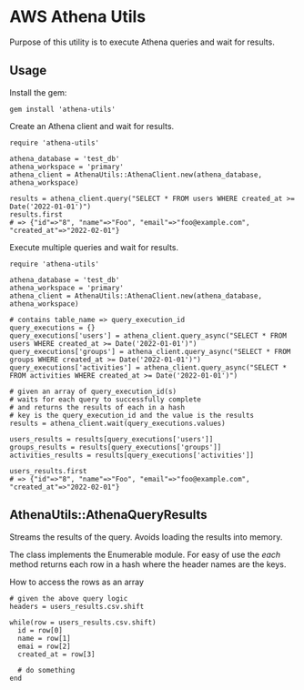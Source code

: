 # AWS Athena Utils

Purpose of this utility is to execute Athena queries and wait for results.

## Usage

Install the gem:

```
gem install 'athena-utils'
```

Create an Athena client and wait for results.

```
require 'athena-utils'

athena_database = 'test_db'
athena_workspace = 'primary'
athena_client = AthenaUtils::AthenaClient.new(athena_database, athena_workspace)

results = athena_client.query("SELECT * FROM users WHERE created_at >= Date('2022-01-01')")
results.first
# => {"id"=>"8", "name"=>"Foo", "email"=>"foo@example.com", "created_at"=>"2022-02-01"}
```

Execute multiple queries and wait for results.

```
require 'athena-utils'

athena_database = 'test_db'
athena_workspace = 'primary'
athena_client = AthenaUtils::AthenaClient.new(athena_database, athena_workspace)

# contains table_name => query_execution_id
query_executions = {}
query_executions['users'] = athena_client.query_async("SELECT * FROM users WHERE created_at >= Date('2022-01-01')")
query_executions['groups'] = athena_client.query_async("SELECT * FROM groups WHERE created_at >= Date('2022-01-01')")
query_executions['activities'] = athena_client.query_async("SELECT * FROM activities WHERE created_at >= Date('2022-01-01')")

# given an array of query_execution_id(s)
# waits for each query to successfully complete
# and returns the results of each in a hash
# key is the query_execution_id and the value is the results
results = athena_client.wait(query_executions.values)

users_results = results[query_executions['users']]
groups_results = results[query_executions['groups']]
activities_results = results[query_executions['activities']]

users_results.first
# => {"id"=>"8", "name"=>"Foo", "email"=>"foo@example.com", "created_at"=>"2022-02-01"}
```

## AthenaUtils::AthenaQueryResults

Streams the results of the query.  Avoids loading the results into memory.

The class implements the Enumerable module.  For easy of use the _each_ method returns each row in a hash where the header names are the keys.

How to access the rows as an array

```
# given the above query logic
headers = users_results.csv.shift

while(row = users_results.csv.shift)
  id = row[0]
  name = row[1]
  emai = row[2]
  created_at = row[3]

  # do something
end
```
